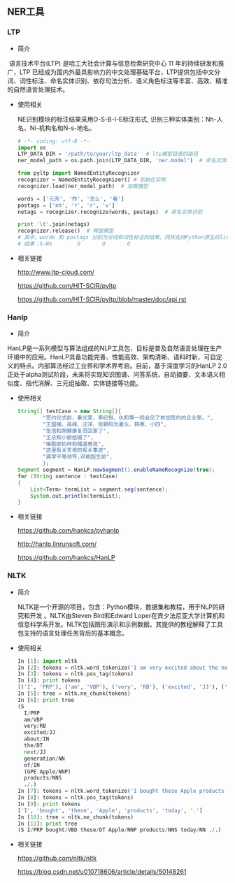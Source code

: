 ## NER工具

### LTP

- 简介

​        语言技术平台(LTP) 是哈工大社会计算与信息检索研究中心 11 年的持续研发和推广，LTP 已经成为国内外最具影响力的中文处理基础平台，LTP提供包括中文分词、词性标注、命名实体识别、依存句法分析、语义角色标注等丰富、高效、精准的自然语言处理技术。

- 使用相关

  NE识别模块的标注结果采用O-S-B-I-E标注形式, 识别三种实体类别：Nh-人名、Ni-机构名和N-s-地名。

  ```python
  # -*- coding: utf-8 -*-
  import os
  LTP_DATA_DIR = '/path/to/your/ltp_data'  # ltp模型目录的路径
  ner_model_path = os.path.join(LTP_DATA_DIR, 'ner.model')  # 命名实体识别模型路径，模型名称为`pos.model`
  
  from pyltp import NamedEntityRecognizer
  recognizer = NamedEntityRecognizer() # 初始化实例
  recognizer.load(ner_model_path)  # 加载模型
  
  words = ['元芳', '你', '怎么', '看']
  postags = ['nh', 'r', 'r', 'v']
  netags = recognizer.recognize(words, postags)  # 命名实体识别
  
  print '\t'.join(netags)
  recognizer.release()  # 释放模型
  # 其中，words 和 postags 分别为分词和词性标注的结果。同样支持Python原生的list类型。
  # 结果：S-Nh        O       O       O
  ```

- 相关链接

  http://www.ltp-cloud.com/

  https://github.com/HIT-SCIR/pyltp

  https://github.com/HIT-SCIR/pyltp/blob/master/doc/api.rst

### Hanlp

 - 简介

​		  HanLP是一系列模型与算法组成的NLP工具包，目标是普及自然语言处理在生产环境中的应用。HanLP具备功能完善、性能高效、架构清晰、语料时新、可自定义的特点。内部算法经过工业界和学术界考验。目前，基于深度学习的HanLP 2.0正处于alpha测试阶段，未来将实现知识图谱、问答系统、自动摘要、文本语义相似度、指代消解、三元组抽取、实体链接等功能。

 - 使用相关

   ```java
   String[] testCase = new String[]{
           "签约仪式前，秦光荣、李纪恒、仇和等一同会见了参加签约的企业家。",
           "王国强、高峰、汪洋、张朝阳光着头、韩寒、小四",
           "张浩和胡健康复员回家了",
           "王总和小丽结婚了",
           "编剧邵钧林和稽道青说",
           "这里有关天培的有关事迹",
           "龚学平等领导,邓颖超生前",
           };
   Segment segment = HanLP.newSegment().enableNameRecognize(true);
   for (String sentence : testCase)
   {
       List<Term> termList = segment.seg(sentence);
       System.out.println(termList);
   }
   ```

- 相关链接

  https://github.com/hankcs/pyhanlp

  http://hanlp.linrunsoft.com/

  https://github.com/hankcs/HanLP

  

### NLTK

- 简介

  NLTK是一个开源的项目，包含：Python模块，数据集和教程，用于NLP的研究和开发 。NLTK由Steven Bird和Edward Loper在宾夕法尼亚大学计算机和信息科学系开发。NLTK包括图形演示和示例数据。其提供的教程解释了工具包支持的语言处理任务背后的基本概念。

- 使用相关

  ```python
  In [1]: import nltk
  In [2]: tokens = nltk.word_tokenize('I am very excited about the next generation of Apple products.')
  In [3]: tokens = nltk.pos_tag(tokens)
  In [4]: print tokens
  [('I', 'PRP'), ('am', 'VBP'), ('very', 'RB'), ('excited', 'JJ'), ('about', 'IN'), ('the', 'DT'), ('next', 'JJ'), ('generation', 'NN'), ('of', 'IN'), ('Apple', 'NNP'), ('products', 'NNS'), ('.', '.')]
  In [5]: tree = nltk.ne_chunk(tokens)
  In [6]: print tree
  (S
    I/PRP
    am/VBP
    very/RB
    excited/JJ
    about/IN
    the/DT
    next/JJ
    generation/NN
    of/IN
    (GPE Apple/NNP)
    products/NNS
    ./.)
  In [7]: tokens = nltk.word_tokenize('I bought these Apple products today.')
  In [8]: tokens = nltk.pos_tag(tokens)
  In [9]: print tokens
  ['I', 'bought', 'these', 'Apple', 'products', 'today', '.']
  In [10]: tree = nltk.ne_chunk(tokens)
  In [11]: print tree
  (S I/PRP bought/VBD these/DT Apple/NNP products/NNS today/NN ./.)
  ```

- 相关链接

  https://github.com/nltk/nltk
  
  https://blog.csdn.net/u010718606/article/details/50148261